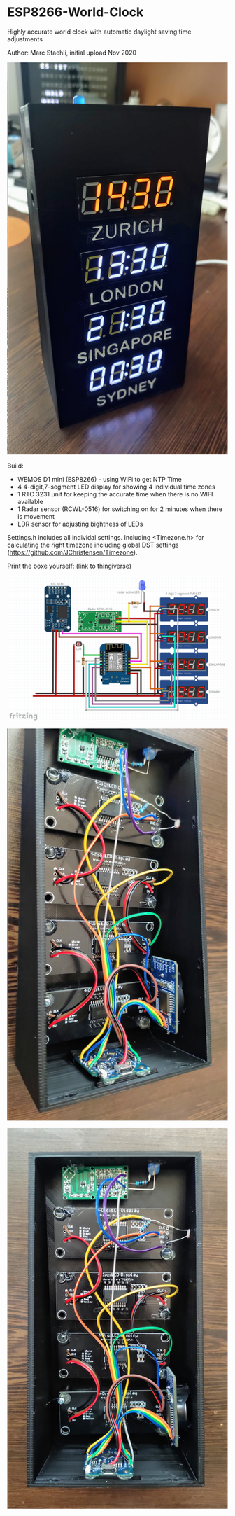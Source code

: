 # ESP8266-World-Clock
Highly accurate world clock with automatic daylight saving time adjustments

Author: Marc Staehli, initial upload Nov 2020

[![ESP8266-World-Clock](https://github.com/3KUdelta/ESP8266-World-Clock/blob/main/pics/IMG_20201108_143037.jpg)](https://github.com/3KUdelta/ESP8266-World-Clock)


Build:
- WEMOS D1 mini (ESP8266) - using WiFi to get NTP Time
- 4 4-digit,7-segment LED display for showing 4 individual time zones
- 1 RTC 3231 unit for keeping the accurate time when there is no WIFI available
- 1 Radar sensor (RCWL-0516) for switching on for 2 minutes when there is movement
- LDR sensor for adjusting bightness of LEDs

Settings.h includes all individal settings. 
Including <Timezone.h> for calculating the right timezone including global DST settings (https://github.com/JChristensen/Timezone).

Print the boxe yourself: (link to thingiverse)

[![ESP8266-World-Clock](https://github.com/3KUdelta/ESP8266-World-Clock/blob/main/pics/WorldClock_scematic.png)](https://github.com/3KUdelta/ESP8266-World-Clock)

[![ESP8266-World-Clock](https://github.com/3KUdelta/ESP8266-World-Clock/blob/main/pics/IMG_20201108_141833.jpg)](https://github.com/3KUdelta/ESP8266-World-Clock)

[![ESP8266-World-Clock](https://github.com/3KUdelta/ESP8266-World-Clock/blob/main/pics/IMG_20201108_141814.jpg)](https://github.com/3KUdelta/ESP8266-World-Clock)
